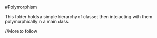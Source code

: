 #Polymorphism

This folder holds a simple hierarchy of classes then interacting with them polymorphically in a main class.

//More to follow
